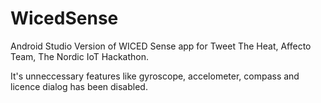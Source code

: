 WicedSense
==========

Android Studio Version of WICED Sense app for Tweet The Heat, Affecto Team, The Nordic IoT Hackathon. 

It's unneccessary features like gyroscope, accelometer, compass and licence dialog has been disabled.
